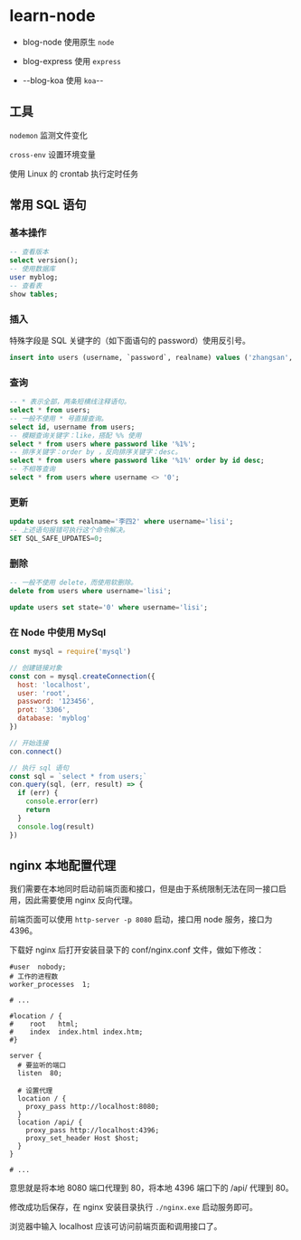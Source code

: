 # learn-node

- blog-node 使用原生 `node`

- blog-express 使用 `express`

- --blog-koa 使用 `koa`--

## 工具

`nodemon` 监测文件变化

`cross-env` 设置环境变量

使用 Linux 的 crontab 执行定时任务


## 常用 SQL 语句

### 基本操作

``` sql
-- 查看版本
select version();
-- 使用数据库
user myblog;
-- 查看表
show tables;
```

### 插入

特殊字段是 SQL 关键字的（如下面语句的 password）使用反引号。

``` sql
insert into users (username, `password`, realname) values ('zhangsan', 123, '张三')
```

### 查询

``` sql
-- * 表示全部，两条短横线注释语句。
select * from users;
-- 一般不使用 * 号直接查询。
select id, username from users;
-- 模糊查询关键字：like，搭配 %% 使用
select * from users where password like '%1%';
-- 排序关键字：order by ，反向排序关键字：desc。
select * from users where password like '%1%' order by id desc;
-- 不相等查询
select * from users where username <> '0';
```

### 更新

``` sql
update users set realname='李四2' where username='lisi';
-- 上述语句报错可执行这个命令解决。
SET SQL_SAFE_UPDATES=0;
```

### 删除

``` sql
-- 一般不使用 delete，而使用软删除。
delete from users where username='lisi';

update users set state='0' where username='lisi';
```

### 在 Node 中使用 MySql

``` js
const mysql = require('mysql')

// 创建链接对象
const con = mysql.createConnection({
  host: 'localhost',
  user: 'root',
  password: '123456',
  prot: '3306',
  database: 'myblog'
})

// 开始连接
con.connect()

// 执行 sql 语句
const sql = `select * from users;`
con.query(sql, (err, result) => {
  if (err) {
    console.error(err)
    return
  }
  console.log(result)
})
```


## nginx 本地配置代理

我们需要在本地同时启动前端页面和接口，但是由于系统限制无法在同一接口启用，因此需要使用 nginx 反向代理。

前端页面可以使用 `http-server -p 8080` 启动，接口用 node 服务，接口为 4396。

下载好 nginx 后打开安装目录下的 conf/nginx.conf 文件，做如下修改：

```
#user  nobody;
# 工作的进程数
worker_processes  1;

# ...

#location / {
#    root   html;
#    index  index.html index.htm;
#}

server {
  # 要监听的端口
  listen  80;

  # 设置代理
  location / {
    proxy_pass http://localhost:8080;
  }
  location /api/ {
    proxy_pass http://localhost:4396;
    proxy_set_header Host $host;
  }
}

# ...
```

意思就是将本地 8080 端口代理到 80，将本地 4396 端口下的 /api/ 代理到 80。

修改成功后保存，在 nginx 安装目录执行 `./nginx.exe` 启动服务即可。

浏览器中输入 localhost 应该可访问前端页面和调用接口了。
